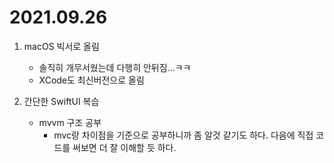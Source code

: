 # 2021.09.26

1. macOS 빅서로 올림

   - 솔직히 개무서웠는데 다행히 안뒤짐...ㅋㅋ
   - XCode도 최신버전으로 올림

2. 간단한 SwiftUI 복습
   - mvvm 구조 공부
     - mvc랑 차이점을 기준으로 공부하니까 좀 알것 같기도 하다. 다음에 직접 코드를 써보면 더 잘 이해할 듯 하다.
